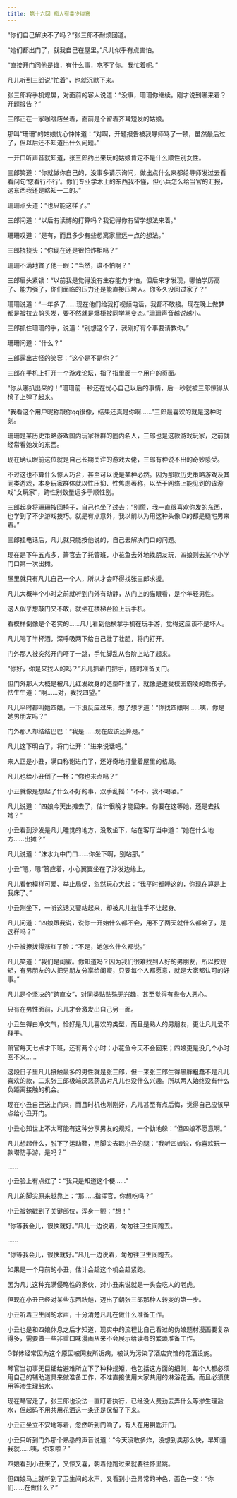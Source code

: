 ```yaml
---
title: 第十六回 痴人有幸少绕弯
---
```


“你们自己解决不了吗？”张三郎不耐烦回道。

“她们都出门了，就我自己在屋里。”凡儿似乎有点害怕。

“直接开门问他是谁，有什么事，吃不了你。我忙着呢。”

凡儿听到三郎说“忙着”，也就沉默下来。

张三郎将手机熄屏，对面前的客人说道：“没事，珊珊你继续。刚才说到哪来着？开题报告？”

三郎正在一家咖啡店坐着，面前是个留着齐耳短发的姑娘。

那叫“珊珊”的姑娘忧心忡忡道：“对啊，开题报告被我导师骂了一顿，虽然最后过了，但以后还不知道出什么问题。”

一开口听声音就知道，张三郎约出来玩的姑娘肯定不是什么顺性别女性。

三郎笑道：“你就做你自己的，没事多请示询问，做出点什么来都给导师发过去看看问句‘您看行不行’。你们专业学术上的东西我不懂，但小兵怎么给当官的汇报，这东西我还是略知一二的。”

珊珊点头道：“也只能这样了。”

三郎问道：“以后有读博的打算吗？我记得你有留学想法来着。”

珊珊叹道：“是有，而且多少有些想离家里远一点的想法。”

三郎挠挠头：“你现在还是很怕炸柜吗？”

珊珊不满地瞥了他一眼：“当然，谁不怕啊？”

三郎眉头紧锁：“以前我是觉得没有生存能力才怕，但后来才发现，哪怕学历高了、能力强了，你们面临的压力还是能直接压垮人。你多久没回过家了？”

珊珊说道：“一年多了……现在他们给我打视频电话，我都不敢接。现在晚上做梦都是被拉去剪头发，要不然就是爆柜被同学骂变态。”珊珊声音越说越小。

三郎抓住珊珊的手，说道：“别想这个了，我刚好有个事要请教你。”

珊珊问道：“什么？”

三郎露出古怪的笑容：“这个是不是你？”

三郎在手机上打开一个游戏论坛，指了指里面一个用户的页面。

“你从哪扒出来的！”珊珊前一秒还在忧心自己以后的事情，后一秒就被三郎惊得从椅子上弹了起来。

“我看这个用户昵称跟你qq很像，结果还真是你啊……”三郎最喜欢的就是这种时刻。

珊珊是某历史策略游戏国内玩家社群的圈内名人，三郎也是这款游戏玩家，之前就经常看她发的东西。

现在确认眼前这位就是自己长期关注的游戏大佬，三郎有种说不出的奇妙感受。

不过这也不算什么惊人巧合，甚至可以说是某种必然。因为那款历史策略游戏及其同类游戏，本身玩家群体就以性压抑、性焦虑著称，以至于网络上能见到的该游戏“女玩家”，跨性别数量远多于顺性别。

三郎起身将珊珊按回椅子，自己也坐了过去：“别慌，我一直很喜欢你发的东西，也学到了不少游戏技巧。就是有点意外，我以前以为用这种头像ID的都是糙宅男来着。”

三郎挂电话后，凡儿就只能按他说的，自己去解决门口的问题。

现在是下午五点多，箫官去了托管班，小花鱼去外地找朋友玩，四娘则去某个小学门口第一次出摊。

屋里就只有凡儿自己一个人，所以才会吓得找张三郎求援。

凡儿大概半个小时之前就听到门外有动静，从门上的猫眼看，是个年轻男性。

这人似乎想敲门又不敢，就坐在楼梯台阶上玩手机。

看模样倒像是个老实的……凡儿看到他横拿手机在玩手游，觉得这应该不是坏人。

凡儿喝了半杯酒，深呼吸两下给自己壮了壮胆，将门打开。

门外那人被突然开门吓了一跳，手忙脚乱从台阶上站了起来。

“你好，你是来找人的吗？”凡儿抓着门把手，随时准备关门。

但门外那人大概是被凡儿红发纹身的造型吓住了，就像是遭受校园霸凌的乖孩子，怯生生道：“啊……对，我找四望。”

凡儿平时都叫她四娘，一下没反应过来，想了想才道：“你找四娘啊……咦，你是她男朋友吗？”

门外那人却结结巴巴：“我是……现在应该还算是。”

凡儿这下明白了，将门让开：“进来说话吧。”

来人正是小丑，满口称谢进门了，还好奇地打量着屋里的格局。

凡儿也给小丑倒了一杯：“你也来点吗？”

小丑就像是想起了什么不好的事，双手乱摇：“不不，我不喝酒。”

凡儿说道：“四娘今天出摊去了，估计很晚才能回来。你要在这等她，还是去找她？”

小丑看到沙发是凡儿睡觉的地方，没敢坐下，站在客厅当中道：“她在什么地方……出摊？”

凡儿说道：“沫水九中门口……你坐下啊，别站那。”

小丑“嗯，嗯”答应着，小心翼翼坐在了沙发边缘上。

凡儿看他模样可爱、举止局促，忽然玩心大起：“我平时都睡这的，你现在算是上我床了。”

小丑刚坐下，一听这话又要站起来，却被凡儿拉住手不让起身。

凡儿问道：“四娘跟我说，说你一开始什么都不会，用不了两天就什么都会了，是这样吗？”

小丑被撩拨得涨红了脸：“不是，她怎么什么都说。”

凡儿笑道：“我们是闺蜜。你知道吗？因为我们很难找到人好的男朋友，所以按规矩，有男朋友的人把男朋友分享给闺蜜，只要每个人都愿意，就是大家都认可的好事。”

凡儿是个坚决的“跨直女”，对同类贴贴殊无兴趣，甚至觉得有些令人恶心。

只有在男性面前，凡儿才会激发出自己另一面。

小丑生得白净文气，恰好是凡儿喜欢的类型，而且是熟人的男朋友，更让凡儿爱不释手。

箫官每天七点才下班，还有两个小时；小花鱼今天不会回来；四娘更是没几个小时回不来……

这段日子里凡儿接触最多的男性就是张三郎，但一来张三郎生得黑胖粗蠢不是凡儿喜欢的款，二来张三郎极端厌恶药品对凡儿也没什么兴趣。所以两人始终没有什么负距离接触的机会。

现在小丑自己送上门来，而且时机也刚刚好，凡儿甚至有点后悔，觉得自己应该早点给小丑开门。

小丑心知世上不太可能有这种分享男友的规矩，一个劲地躲：“但四娘不愿意啊。”

凡儿想起什么，脱下了运动鞋，用脚尖去戳小丑的腿：“我听四娘说，你喜欢玩一款塔防手游，是吗？”

……

小丑脸上有点红了：“我只是知道这个梗……”

凡儿的脚尖原来越靠上：“那……指挥官，你想吃吗？”

小丑被她戳到了关键部位，浑身一颤：“想！”

“你等我会儿，很快就好。”凡儿一边说着，匆匆往卫生间跑去。

……

“你等我会儿，很快就好。”凡儿一边说着，匆匆往卫生间跑去。

如果是一个月前的小丑，估计会趁这个机会赶紧跑。

因为凡儿这种充满侵略性的家伙，对小丑来说就是一头会吃人的老虎。

但现在小丑已经对某些东西祛魅，迈出了朝张三郎那种人转变的第一步。

小丑听着卫生间的水声，十分清楚凡儿在做什么准备工作。

小丑也是和四娘休息之后才知道，现实中的流程比自己看过的伪娘题材漫画要复杂得多，需要做一些非重口味漫画从来不会展示给读者的繁琐准备工作。

G群体经常因为这个原因被网友所诟病，被认为污染了酒店宾馆的花洒设施。

琴官当初事无巨细给避难所立下了种种规矩，也包括这方面的细则，每个人都必须用自己的辅助道具来做准备工作，不准直接使用大家共用的淋浴花洒。而且必须使用等渗生理盐水。

现在琴官走了，张三郎也没法一直盯着执行，已经没人费劲去弄什么等渗生理盐水，但起码不用共用花洒这一条还是保留了下来。

小丑正坐立不安地等着，忽然听到门响了，有人在用钥匙开门。

小丑只听到门外那个熟悉的声音说道：“今天没敢多炸，没想到卖那么快，早知道我就……咦，你来啦？”

四娘看到小丑来了，又惊又喜，朝着他跑过来就要往怀里跳。

但四娘马上就听到了卫生间的水声，又看到小丑异常的神色，面色一变：“你们……在做什么？”
